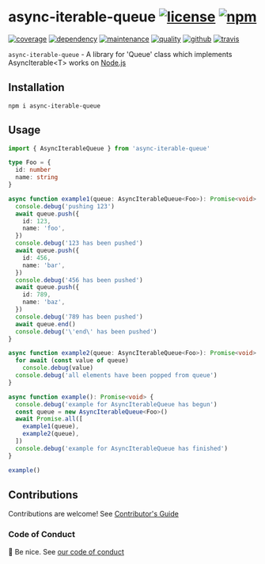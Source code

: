 # async-iterable-queue [![license][license-image]][license-url] [![npm][npm-image]][npm-url]

[![coverage][nyc-cov-image]][github-url] [![dependency][depencency-image]][dependency-url] [![maintenance][maintenance-image]][npmsio-url] [![quality][quality-image]][npmsio-url] [![github][github-test-image]][github-test-url] [![travis][travis-image]][travis-url]

`async-iterable-queue` - A library for 'Queue' class which implements AsyncIterable\<T\> works on [Node.js](https://nodejs.org/)

## Installation

```shell
npm i async-iterable-queue
```

## Usage

```typescript
import { AsyncIterableQueue } from 'async-iterable-queue'

type Foo = {
  id: number
  name: string
}

async function example1(queue: AsyncIterableQueue<Foo>): Promise<void> {
  console.debug('pushing 123')
  await queue.push({
    id: 123,
    name: 'foo',
  })
  console.debug('123 has been pushed')
  await queue.push({
    id: 456,
    name: 'bar',
  })
  console.debug('456 has been pushed')
  await queue.push({
    id: 789,
    name: 'baz',
  })
  console.debug('789 has been pushed')
  await queue.end()
  console.debug('\'end\' has been pushed')
}

async function example2(queue: AsyncIterableQueue<Foo>): Promise<void> {
  for await (const value of queue)
    console.debug(value)
  console.debug('all elements have been popped from queue')
}

async function example(): Promise<void> {
  console.debug('example for AsyncIterableQueue has begun')
  const queue = new AsyncIterableQueue<Foo>()
  await Promise.all([
    example1(queue),
    example2(queue),
  ])
  console.debug('example for AsyncIterableQueue has finished')
}

example()
```

## Contributions

Contributions are welcome! See [Contributor's Guide](https://github.com/kei-g/async-iterable-queue/blob/main/CONTRIBUTING.md)

### Code of Conduct

:clap: Be nice. See [our code of conduct](https://github.com/kei-g/async-iterable-queue/blob/main/CODE_OF_CONDUCT.md)

[depencency-image]:https://img.shields.io/librariesio/release/npm/async-iterable-queue?logo=nodedotjs
[dependency-url]:https://npmjs.com/package/async-iterable-queue?activeTab=dependencies
[github-test-image]:https://github.com/kei-g/async-iterable-queue/actions/workflows/main.yml/badge.svg?branch=main
[github-test-url]:https://github.com/kei-g/async-iterable-queue/actions/workflows/main.yml
[github-url]:https://github.com/kei-g/async-iterable-queue
[license-image]:https://img.shields.io/github/license/kei-g/async-iterable-queue
[license-url]:https://opensource.org/licenses/BSD-3-Clause
[maintenance-image]:https://img.shields.io/npms-io/maintenance-score/async-iterable-queue?logo=npm
[npm-image]:https://img.shields.io/npm/v/async-iterable-queue.svg?logo=npm
[npm-url]:https://npmjs.org/package/async-iterable-queue
[npmsio-url]:https://npms.io/search?q=async-iterable-queue
[nyc-cov-image]:https://img.shields.io/nycrc/kei-g/async-iterable-queue?config=.nycrc.json&label=coverage&logo=mocha
[quality-image]:https://img.shields.io/npms-io/quality-score/async-iterable-queue?logo=npm
[travis-image]:https://img.shields.io/travis/com/kei-g/async-iterable-queue/main?label=test%20%26%20build&logo=travis
[travis-url]:https://app.travis-ci.com/kei-g/async-iterable-queue
